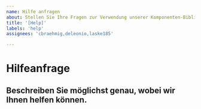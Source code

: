 ```yaml
---
name: Hilfe anfragen
about: Stellen Sie Ihre Fragen zur Verwendung unserer Komponenten-Bibliothek.
title: '[Help]'
labels: 'help'
assignees: 'cbraehmig,deleonio,laske185'

---
```


# Hilfeanfrage

## Beschreiben Sie möglichst genau, wobei wir Ihnen helfen können.
